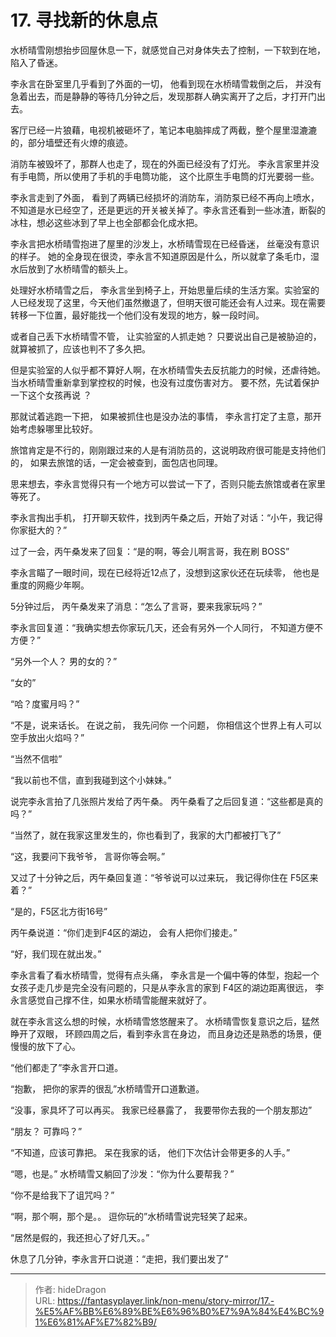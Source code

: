 # 17. 寻找新的休息点


水桥晴雪刚想抬步回屋休息一下，就感觉自己对身体失去了控制，一下软到在地，陷入了昏迷。

李永言在卧室里几乎看到了外面的一切， 他看到现在水桥晴雪栽倒之后， 并没有急着出去，而是静静的等待几分钟之后，发现那群人确实离开了之后，才打开门出去。 

客厅已经一片狼藉，电视机被砸坏了，笔记本电脑摔成了两截，整个屋里湿漉漉的，部分墙壁还有火燎的痕迹。

消防车被毁坏了，那群人也走了，现在的外面已经没有了灯光。 李永言家里并没有手电筒，所以使用了手机的手电筒功能， 这个比原生手电筒的灯光要弱一些。 

李永言走到了外面， 看到了两辆已经损坏的消防车，消防泵已经不再向上喷水， 不知道是水已经空了，还是更远的开关被关掉了。李永言还看到一些冰渣，断裂的冰柱，想必这些冰到了早上也全部都会化成水把。

李永言把水桥晴雪抱进了屋里的沙发上，水桥晴雪现在已经昏迷， 丝毫没有意识的样子。 她的全身现在很烫，李永言不知道原因是什么，所以就拿了条毛巾，湿水后放到了水桥晴雪的额头上。 

处理好水桥晴雪之后， 李永言坐到椅子上，开始思量后续的生活方案。实验室的人已经发现了这里，今天他们虽然撤退了，但明天很可能还会有人过来。现在需要转移一下位置，最好能找一个他们没有发现的地方，躲一段时间。   

或者自己丢下水桥晴雪不管， 让实验室的人抓走她？ 只要说出自己是被胁迫的，就算被抓了，应该也判不了多久把。 

但是实验室的人似乎都不算好人啊，在水桥晴雪失去反抗能力的时候，还虐待她。 当水桥晴雪重新拿到掌控权的时候，也没有过度伤害对方。 要不然，先试着保护一下这个女孩再说 ？

那就试着逃跑一下把， 如果被抓住也是没办法的事情， 李永言打定了主意，那开始考虑躲哪里比较好。 

旅馆肯定是不行的，刚刚跟过来的人是有消防员的，这说明政府很可能是支持他们的， 如果去旅馆的话，一定会被查到，面包店也同理。

思来想去，李永言觉得只有一个地方可以尝试一下了，否则只能去旅馆或者在家里等死了。 

李永言掏出手机， 打开聊天软件，找到丙午桑之后，开始了对话：“小午，我记得你家挺大的？”

过了一会，丙午桑发来了回复：“是的啊，等会儿啊言哥，我在刷 BOSS”

李永言瞄了一眼时间，现在已经将近12点了，没想到这家伙还在玩续零， 他也是重度的网瘾少年啊。

5分钟过后， 丙午桑发来了消息：“怎么了言哥，要来我家玩吗？”

李永言回复道：“我确实想去你家玩几天，还会有另外一个人同行， 不知道方便不方便？”

“另外一个人？ 男的女的？”

“女的”

“哈？度蜜月吗？”

“不是，说来话长。  在说之前， 我先问你 一个问题， 你相信这个世界上有人可以空手放出火焰吗？”

“当然不信啦”

“我以前也不信，直到我碰到这个小妹妹。”

说完李永言拍了几张照片发给了丙午桑。 丙午桑看了之后回复道：“这些都是真的吗？”

“当然了，就在我家这里发生的，你也看到了，我家的大门都被打飞了”

“这，我要问下我爷爷， 言哥你等会啊。”

又过了十分钟之后，丙午桑回复道：“爷爷说可以过来玩， 我记得你住在 F5区来着？”

“是的，F5区北方街16号”

丙午桑说道：“你们走到F4区的湖边， 会有人把你们接走。”

“好，我们现在就出发。”

李永言看了看水桥晴雪，觉得有点头痛， 李永言是一个偏中等的体型，抱起一个女孩子走几步是完全没有问题的，只是从李永言的家到 F4区的湖边距离很远， 李永言感觉自己撑不住，如果水桥晴雪能醒来就好了。 

就在李永言这么想的时候，水桥晴雪悠悠醒来了。  水桥晴雪恢复意识之后，猛然睁开了双眼， 环顾四周之后，看到李永言在身边， 而且身边还是熟悉的场景，便慢慢的放下了心。 

“他们都走了”李永言开口道。

“抱歉， 把你的家弄的很乱”水桥晴雪开口道歉道。

“没事，家具坏了可以再买。 我家已经暴露了， 我要带你去我的一个朋友那边”

“朋友？ 可靠吗？”

“不知道，应该可靠把。 呆在我家的话， 他们下次估计会带更多的人手。”

“嗯，也是。” 水桥晴雪又躺回了沙发：“你为什么要帮我？”

“你不是给我下了诅咒吗？”

“啊，那个啊，那个是。。 逗你玩的”水桥晴雪说完轻笑了起来。 

“居然是假的，我还担心了好几天。。”

休息了几分钟，李永言开口说道：“走把，我们要出发了”



---

> 作者: hideDragon  
> URL: https://fantasyplayer.link/non-menu/story-mirror/17.-%E5%AF%BB%E6%89%BE%E6%96%B0%E7%9A%84%E4%BC%91%E6%81%AF%E7%82%B9/  

